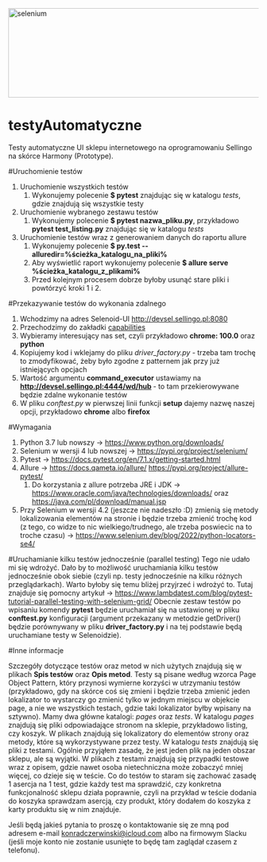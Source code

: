 <img src="https://upload.wikimedia.org/wikipedia/commons/thumb/9/9f/Selenium_logo.svg/1280px-Selenium_logo.svg.png" alt="selenium" width="700" height="180">

<h1> testyAutomatyczne</h1>
Testy automatyczne UI sklepu internetowego na oprogramowaniu Sellingo na skórce Harmony (Prototype).

#Uruchomienie testów
1. Uruchomienie wszystkich testów
   1. Wykonujemy polecenie <b>$ pytest</b> znajdując się w katalogu <i>tests</i>, gdzie znajdują się wszystkie testy
2. Uruchomienie wybranego zestawu testów
   1. Wykonujemy polecenie <b>$ pytest nazwa_pliku.py</b>, przykładowo <b> pytest test_listing.py</b> znajdując się w katalogu <i>tests</i>
3. Uruchomienie testów wraz z generowaniem danych do raportu allure
   1. Wykonujemy polecenie <b>$ py.test --alluredir=%ścieżka_katalogu_na_pliki% </b>
   2. Aby wyświetlić raport wykonujemy polecenie <b>$ allure serve %ścieżka_katalogu_z_plikami%</b>
   3. Przed kolejnym procesem dobrze byłoby usunąć stare pliki i powtórzyć kroki 1 i 2.

#Przekazywanie testów do wykonania zdalnego
1. Wchodzimy na adres Selenoid-UI http://devsel.sellingo.pl:8080
2. Przechodzimy do zakładki <a href="http://devsel.sellingo.pl:8080/#/capabilities/">capabilities</a>
3. Wybieramy interesujący nas set, czyli przykładowo <b>chrome: 100.0</b> oraz <b>python</b>
4. Kopiujemy kod i wklejamy do pliku <i>driver_factory.py</i> - trzeba tam trochę to zmodyfikować, żeby było zgodne z patternem jak przy już istniejących opcjach
5. Wartość argumentu <b>command_executor</b> ustawiamy na <b>http://devsel.sellingo.pl:4444/wd/hub </b> - to tam przekierowywane będzie zdalne wykonanie testów
6. W pliku <i>conftest.py</i> w pierwszej linii funkcji <b>setup</b> dajemy nazwę naszej opcji, przykładowo <b>chrome</b> albo <b>firefox</b> 

#Wymagania
1. Python 3.7 lub nowszy  -> https://www.python.org/downloads/
2. Selenium w wersji 4 lub nowszej -> https://pypi.org/project/selenium/
3. Pytest -> https://docs.pytest.org/en/7.1.x/getting-started.html
4. Allure -> https://docs.qameta.io/allure/ https://pypi.org/project/allure-pytest/
   1. Do korzystania z allure potrzeba JRE i JDK -> https://www.oracle.com/java/technologies/downloads/ oraz https://java.com/pl/download/manual.jsp
5. Przy Selenium w wersji 4.2 (jeszcze nie nadeszło :D) zmienią się metody lokalizowania elementów na stronie i będzie trzeba zmienić trochę kod (z tego, co widze to nic wielkiego/trudnego, ale trzeba poswiecic na to troche czasu) -> https://www.selenium.dev/blog/2022/python-locators-se4/

#Uruchamianie kilku testów jednocześnie (parallel testing)
Tego nie udało mi się wdrożyć. Dało by to możliwość uruchamiania kilku testów jednocześnie obok siebie (czyli np. testy jednocześnie na kilku różnych przeglądarkach). Warto byłoby się temu bliżej przyjrzeć
i wdrożyć to. Tutaj znajduje się pomocny artykuł -> https://www.lambdatest.com/blog/pytest-tutorial-parallel-testing-with-selenium-grid/ 
Obecnie zestaw testów po wpisaniu komendy <b>pytest</b> będzie uruchamiał się na ustawionej w pliku <b>conftest.py</b> konfiguracji (argument przekazany w metodzie getDriver() będzie porównywany w pliku <b>driver_factory.py</b> i na tej podstawie będą uruchamiane testy w Selenoidzie).

#Inne informacje

Szczegóły dotyczące testów oraz metod w nich użytych znajdują się w plikach <b>Spis testów</b> oraz <b> Opis metod</b>. Testy są pisane według wzorca Page Object Pattern, który przynosi wymierne korzyści w utrzymaniu testów (przykładowo, gdy na skórce coś się zmieni i będzie trzeba zmienić jeden lokalizator to wystarczy go zmienić tylko w jednym miejscu w objekcie page, a nie we wszystkich testach, gdzie taki lokalizator byłby wpisany na sztywno). Mamy dwa główne katalogi: <i>pages</i> oraz <i>tests</i>. W katalogu <i>pages</i> 
znajdują się pliki odpowiadające stronom na sklepie, przykładowo listing, czy koszyk. W plikach znajdują się lokalizatory do elementów strony oraz metody, które są wykorzystywane przez testy. W katalogu <i> tests</i> znajdują się pliki z testami. Ogólnie przyjąłem zasadę, że jest jeden plik na jeden obszar sklepu, ale są wyjątki. W plikach z testami znajdują się przypadki testowe wraz z opisem, gdzie nawet osoba nietechniczna może zobaczyć mniej więcej, co dzieje się w teście. Co do testów to staram się zachować zasadę 1 asercja na 1 test, gdzie każdy test ma sprawdzić, czy konkretna funkcjonalność sklepu działa poprawnie, czyli na przykład w teście dodania do koszyka sprawdzam asercją, czy produkt, który dodałem do koszyka z karty produktu się w nim znajduje.

Jeśli będą jakieś pytania to proszę o kontaktowanie się ze mną
pod adresem e-mail 
<a href="mailto:konradczerwinski@icloud.com">konradczerwinski@icloud.com</a>
albo na firmowym Slacku (jeśli moje konto nie zostanie usunięte to będę 
tam zaglądał czasem z telefonu).
